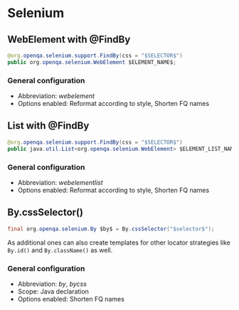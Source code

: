 # Selenium

## WebElement with @FindBy

```java
@org.openqa.selenium.support.FindBy(css = "$SELECTOR$")
public org.openqa.selenium.WebElement $ELEMENT_NAME$;
```

### General configuration
- Abbreviation: *webelement*
- Options enabled: Reformat according to style, Shorten FQ names

## List with @FindBy

```java
@org.openqa.selenium.support.FindBy(css = "$SELECTOR$")
public java.util.List<org.openqa.selenium.WebElement> $ELEMENT_LIST_NAME$;
```

### General configuration
- Abbreviation: *webelementlist*
- Options enabled: Reformat according to style, Shorten FQ names

## By.cssSelector()

```java
final org.openqa.selenium.By $by$ = By.cssSelector("$selector$");
```

As additional ones can also create templates for other locator strategies like `By.id()` and `By.className()` as well.

### General configuration
- Abbreviation: *by*, *bycss*
- Scope: Java declaration
- Options enabled: Shorten FQ names
